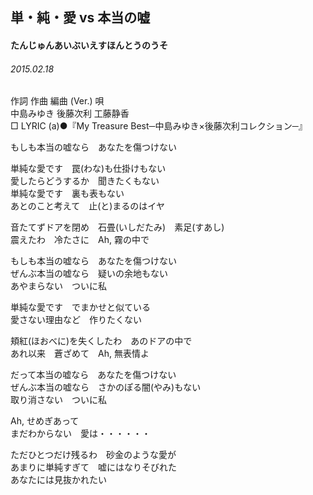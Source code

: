 ## 単・純・愛 vs 本当の嘘
#### たんじゅんあいぶいえすほんとうのうそ
###### 2015.02.18


作詞  作曲  編曲 (Ver.)   唄   
中島みゆき   後藤次利        工藤静香   
□ LYRIC (a)●『My Treasure Best─中島みゆき×後藤次利コレクション─』   
   
   
もしも本当の嘘なら　あなたを傷つけない   
   
単純な愛です　罠(わな)も仕掛けもない   
愛したらどうするか　聞きたくもない   
単純な愛です　裏も表もない   
あとのこと考えて　止(と)まるのはイヤ   
   
音たてずドアを閉め　石畳(いしだたみ)　素足(すあし)   
震えたわ　冷たさに　Ah, 霧の中で   
   
もしも本当の嘘なら　あなたを傷つけない   
ぜんぶ本当の嘘なら　疑いの余地もない   
あやまらない　ついに私   
   
   
単純な愛です　でまかせと似ている   
愛さない理由など　作りたくない   
   
頬紅(ほおべに)を失くしたわ　あのドアの中で   
あれ以来　蒼ざめて　Ah, 無表情よ   
   
だって本当の嘘なら　あなたを傷つけない   
ぜんぶ本当の嘘なら　さかのぽる闇(やみ)もない   
取り消さない　ついに私   
   
Ah, せめぎあって   
まだわからない　愛は・・・・・・   
   
ただひとつだけ残るわ　砂金のような愛が   
あまりに単純すぎて　嘘にはなりそびれた   
あなたには見抜かれたい   